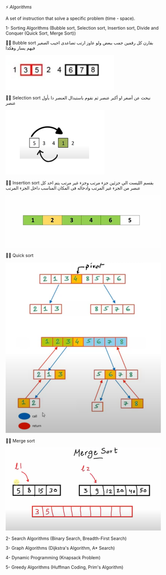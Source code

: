 ⚡ *Algorithms*

A set of instruction that solve a specific problem (time - space).

1- Sorting Algorithms (Bubble sort, Selection sort, Insertion sort, Divide and Conquer (Quick Sort, Merge Sort))

✍🏻 Bubble sort
بقارن كل رقمين جمب ببعض ولو عاوز ارتب تصاعدى اجيب الصغير فيهم يسار وهكذا

![bubble_sort](images/bubble_sort.jpeg)

✍🏻 Selection sort
نبحث عن أصغر او أكبر عنصر ثم نقوم باستبدال العنصر دا بأول عنصر

![selection_sort](images/selection_sort2.png)

✍🏻 Insertion sort
بقسم الليست الي جزئين جزء مرتب وجزء غير مرتب يتم اخد كل عنصر من الجزء غير المرتب وادخاله فى المكان المناسب داخل الجزء المرتب

![insertion_sort](images/insertion_sort.jpeg)

✍🏻 Quick sort

![quick_sort](images/quick_sort.PNG)

✍🏻 Merge sort

![merge_sort](images/merge_sort.png)


2- Search Algorithms (Binary Search, Breadth-First Search)

3- Graph Algorithms (Dijkstra's Algorithm, A* Search)

4- Dynamic Programming (Knapsack Problem)

5- Greedy Algorithms (Huffman Coding, Prim's Algorithm)
